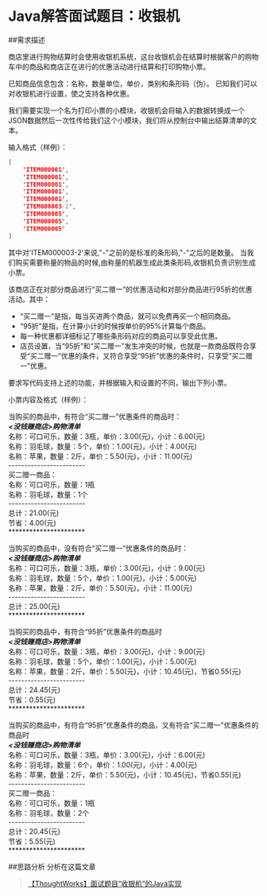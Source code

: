 Java解答面试题目：收银机
====================
##需求描述 

商店里进行购物结算时会使用收银机系统，这台收银机会在结算时根据客户的购物车中的商品和商店正在进行的优惠活动进行结算和打印购物小票。

已知商品信息包含：名称，数量单位，单价，类别和条形码（伪）。 
已知我们可以对收银机进行设置，使之支持各种优惠。

我们需要实现一个名为打印小票的小模块，收银机会将输入的数据转换成一个JSON数据然后一次性传给我们这个小模块，我们将从控制台中输出结算清单的文本。

输入格式（样例）：  

```Json
[  
	'ITEM000001',  
    'ITEM000001',  
    'ITEM000001',  
    'ITEM000001',  
    'ITEM000001',  
    'ITEM000003-2',  
    'ITEM000005',  
    'ITEM000005',  
    'ITEM000005'  
]  
```
其中对'ITEM000003-2'来说,"-"之前的是标准的条形码,"-"之后的是数量。 
当我们购买需要称量的物品的时候,由称量的机器生成此类条形码,收银机负责识别生成小票。

该商店正在对部分商品进行“买二赠一”的优惠活动和对部分商品进行95折的优惠活动。其中：

* “买二赠一”是指，每当买进两个商品，就可以免费再买一个相同商品。
* “95折”是指，在计算小计的时候按单价的95%计算每个商品。
* 每一种优惠都详细标记了哪些条形码对应的商品可以享受此优惠。
* 店员设置，当“95折”和“买二赠一”发生冲突的时候，也就是一款商品既符合享受“买二赠一”优惠的条件，又符合享受“95折”优惠的条件时，只享受“买二赠一”优惠。

要求写代码支持上述的功能，并根据输入和设置的不同，输出下列小票。

小票内容及格式（样例）：

当购买的商品中，有符合“买二赠一”优惠条件的商品时：  
***<没钱赚商店>购物清单***  
名称：可口可乐，数量：3瓶，单价：3.00(元)，小计：6.00(元)  
名称：羽毛球，数量：5个，单价：1.00(元)，小计：4.00(元)  
名称：苹果，数量：2斤，单价：5.50(元)，小计：11.00(元)  
\-\-\-\-\-\-\-\-\-\-\-\-\-\-\-\-\-\-\-\-\-\-\-\-   
买二赠一商品：  
名称：可口可乐，数量：1瓶  
名称：羽毛球，数量：1个  
\-\-\-\-\-\-\-\-\-\-\-\-\-\-\-\-\-\-\-\-\-\-\-\-  
总计：21.00(元)  
节省：4.00(元)  
\*\*\*\*\*\*\*\*\*\*\*\*\*\*\*\*\*\*\*\*\*\*  

 

当购买的商品中，没有符合“买二赠一”优惠条件的商品时：  
***<没钱赚商店>购物清单***  
名称：可口可乐，数量：3瓶，单价：3.00(元)，小计：9.00(元)  
名称：羽毛球，数量：5个，单价：1.00(元)，小计：5.00(元)  
名称：苹果，数量：2斤，单价：5.50(元)，小计：11.00(元)  
\-\-\-\-\-\-\-\-\-\-\-\-\-\-\-\-\-\-\-\-\-\-\-\-  
总计：25.00(元)  
\*\*\*\*\*\*\*\*\*\*\*\*\*\*\*\*\*\*\*\*\*\*  


当购买的商品中，有符合“95折”优惠条件的商品时  
***<没钱赚商店>购物清单***  
名称：可口可乐，数量：3瓶，单价：3.00(元)，小计：9.00(元)  
名称：羽毛球，数量：5个，单价：1.00(元)，小计：5.00(元)  
名称：苹果，数量：2斤，单价：5.50(元)，小计：10.45(元)，节省0.55(元)  
\-\-\-\-\-\-\-\-\-\-\-\-\-\-\-\-\-\-\-\-\-\-\-\-  
总计：24.45(元)  
节省：0.55(元)  
\*\*\*\*\*\*\*\*\*\*\*\*\*\*\*\*\*\*\*\*\*\*    
 

当购买的商品中，有符合“95折”优惠条件的商品，又有符合“买二赠一”优惠条件的商品时  
***<没钱赚商店>购物清单***  
名称：可口可乐，数量：3瓶，单价：3.00(元)，小计：6.00(元)  
名称：羽毛球，数量：6个，单价：1.00(元)，小计：4.00(元)  
名称：苹果，数量：2斤，单价：5.50(元)，小计：10.45(元)，节省0.55(元)  
\-\-\-\-\-\-\-\-\-\-\-\-\-\-\-\-\-\-\-\-\-\-\-\-   
买二赠一商品：  
名称：可口可乐，数量：1瓶  
名称：羽毛球，数量：2个  
\-\-\-\-\-\-\-\-\-\-\-\-\-\-\-\-\-\-\-\-\-\-\-\-  
总计：20.45(元)  
节省：5.55(元)  
\*\*\*\*\*\*\*\*\*\*\*\*\*\*\*\*\*\*\*\*\*\*  

##思路分析
分析在这篇文章
> [【ThoughtWorks】面试题目“收银机”的Java实现](http://ohao.ren/2016/03/05/%E3%80%90ThoughtWorks%E3%80%91%E9%9D%A2%E8%AF%95%E9%A2%98%E7%9B%AE%E2%80%9C%E6%94%B6%E9%93%B6%E6%9C%BA%E2%80%9D%E7%9A%84Java%E5%AE%9E%E7%8E%B0/)
